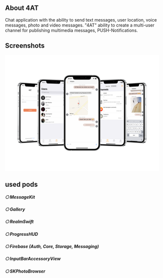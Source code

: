 

## About 4AT

Chat application with the ability to send text messages, user location, voice messages, photo and video messages. "4AT" ability to create a multi-user channel for publishing multimedia messages, PUSH-Notifications.


## Screenshots 


![](Screenshots.png)


## used pods
   
#####  ⎔ MessageKit
#####  ⎔ Gallery
#####  ⎔ RealmSwift
#####  ⎔ ProgressHUD
#####  ⎔ Firebase (Auth, Core, Storage, Messaging)
#####  ⎔ InputBarAccessoryView
#####  ⎔ SKPhotoBrowser
